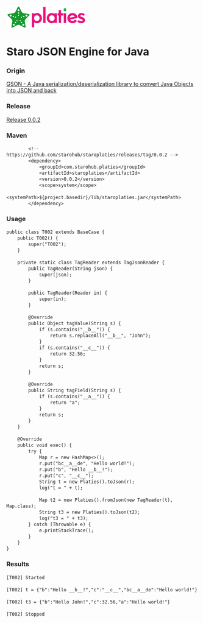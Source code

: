 ![StaroPlaties](https://github.com/starohub/staroplaties/raw/master/resources/images/staroplaties-64.png)

# Staro JSON Engine for Java

### Origin

[GSON - A Java serialization/deserialization library to convert Java Objects into JSON and back](https://github.com/google/gson/tree/gson-parent-2.8.5)

### Release

[Release 0.0.2](https://github.com/starohub/staroplaties/releases/tag/0.0.2)

### Maven

```
        <!-- https://github.com/starohub/staroplaties/releases/tag/0.0.2 -->
        <dependency>
            <groupId>com.starohub.platies</groupId>
            <artifactId>staroplaties</artifactId>
            <version>0.0.2</version>
            <scope>system</scope>
            <systemPath>${project.basedir}/lib/staroplaties.jar</systemPath>
        </dependency>
```

### Usage

```
public class T002 extends BaseCase {
    public T002() {
        super("T002");
    }

    private static class TagReader extends TagJsonReader {
        public TagReader(String json) {
            super(json);
        }

        public TagReader(Reader in) {
            super(in);
        }

        @Override
        public Object tagValue(String s) {
            if (s.contains("__b__")) {
                return s.replaceAll("__b__", "John");
            }
            if (s.contains("__c__")) {
                return 32.56;
            }
            return s;
        }

        @Override
        public String tagField(String s) {
            if (s.contains("__a__")) {
                return "a";
            }
            return s;
        }
    }

    @Override
    public void exec() {
        try {
            Map r = new HashMap<>();
            r.put("bc__a__de", "Hello world!");
            r.put("b", "Hello __b__!");
            r.put("c", "__c__");
            String t = new Platies().toJson(r);
            log("t = " + t);

            Map t2 = new Platies().fromJson(new TagReader(t), Map.class);
            String t3 = new Platies().toJson(t2);
            log("t3 = " + t3);
        } catch (Throwable e) {
            e.printStackTrace();
        }
    }
}
```

### Results

```
[T002] Started

[T002] t = {"b":"Hello __b__!","c":"__c__","bc__a__de":"Hello world!"}

[T002] t3 = {"b":"Hello John!","c":32.56,"a":"Hello world!"}

[T002] Stopped
```
